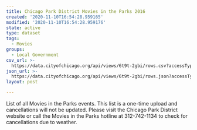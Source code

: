 ```yaml
---
title: Chicago Park District Movies in the Parks 2016
created: '2020-11-10T16:54:28.959165'
modified: '2020-11-10T16:54:28.959176'
state: active
type: dataset
tags:
  - Movies
groups:
  - Local Government
csv_url: >-
  https://data.cityofchicago.org/api/views/6t9t-2gbi/rows.csv?accessType=DOWNLOAD
json_url: >-
  https://data.cityofchicago.org/api/views/6t9t-2gbi/rows.json?accessType=DOWNLOAD
layout: post

---
```

List of all Movies in the Parks events. This list is a one-time upload and cancellations will not be updated. Please visit the Chicago Park District website or call the Movies in the Parks hotline at 312-742-1134 to check for cancellations due to weather.
